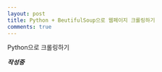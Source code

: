 ```yaml
---
layout: post
title: Python + BeutifulSoup으로 웹페이지 크롤링하기
comments: true
---
```

Python으로 크롤링하기

***작성중***